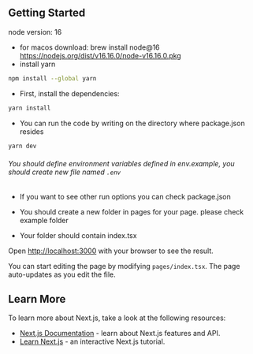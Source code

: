 
## Getting Started

node version: 16
- for macos download:
  brew install node@16
  https://nodejs.org/dist/v16.16.0/node-v16.16.0.pkg
- install yarn
```bash
npm install --global yarn
```

- First, install the dependencies:
```bash
yarn install 
``` 
- You can run the code by writing on the directory where package.json resides
```bash
yarn dev

```
###### You should define environment variables defined in env.example, you should create new file named ` .env ` 
- If you want to see other run options you can check package.json

- You should create a new folder in pages for your page. please check example folder
- Your folder should contain index.tsx 


Open [http://localhost:3000](http://localhost:3000) with your browser to see the result.

You can start editing the page by modifying `pages/index.tsx`. The page auto-updates as you edit the file.


## Learn More

To learn more about Next.js, take a look at the following resources:

- [Next.js Documentation](https://nextjs.org/docs) - learn about Next.js features and API.
- [Learn Next.js](https://nextjs.org/learn) - an interactive Next.js tutorial.

